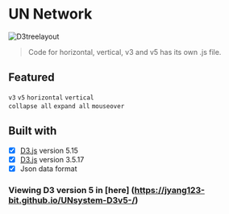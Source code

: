 # UN Network

![D3treelayout](https://user-images.githubusercontent.com/58260451/90370817-95c00500-e0a0-11ea-9d81-6622be2997e0.png)


>Code for horizontal, vertical, v3 and v5 has its own .js file.  

Featured
----
`v3`    `v5`
`horizontal`    `vertical`  
`collapse all`    `expand all`
`mouseover`

Built with 
----
- [x] [D3.js](https://d3js.org) version 5.15
- [x] [D3.js](https://d3js.org) version 3.5.17
- [x] Json data format

### Viewing D3 version 5 in [here] (https://jyang123-bit.github.io/UNsystem-D3v5-/)
